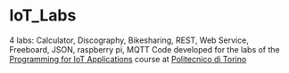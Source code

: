 # IoT_Labs
4 labs: Calculator, Discography, Bikesharing, REST, Web Service, Freeboard, JSON, raspberry pi, MQTT
Code developed for the labs of the [Programming for IoT Applications](https://didattica.polito.it/pls/portal30/sviluppo.guide.visualizza?p_cod_ins=01QWRBH&p_a_acc=2017&p_lang=EN) course at [Politecnico di Torino](http://www.polito.it/)
